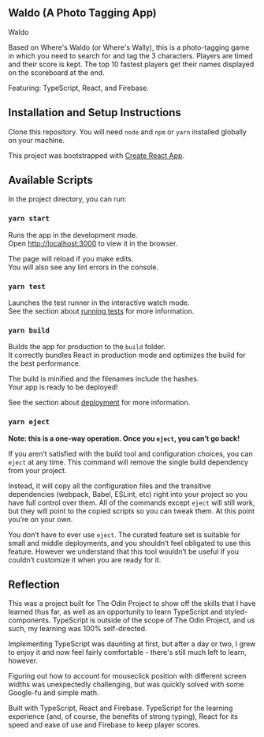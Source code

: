 ## Waldo (A Photo Tagging App)

Waldo

Based on Where's Waldo (or Where's Wally), this is a photo-tagging game in which you need to search for and tag the 3 characters.
Players are timed and their score is kept.
The top 10 fastest players get their names displayed on the scoreboard at the end.

Featuring: TypeScript, React, and Firebase.

## Installation and Setup Instructions

Clone this repository. You will need `node` and `npm` or `yarn` installed globally on your machine.  

This project was bootstrapped with [Create React App](https://github.com/facebook/create-react-app).

## Available Scripts

In the project directory, you can run:

### `yarn start`

Runs the app in the development mode.\
Open [http://localhost:3000](http://localhost:3000) to view it in the browser.

The page will reload if you make edits.\
You will also see any lint errors in the console.

### `yarn test`

Launches the test runner in the interactive watch mode.\
See the section about [running tests](https://facebook.github.io/create-react-app/docs/running-tests) for more information.

### `yarn build`

Builds the app for production to the `build` folder.\
It correctly bundles React in production mode and optimizes the build for the best performance.

The build is minified and the filenames include the hashes.\
Your app is ready to be deployed!

See the section about [deployment](https://facebook.github.io/create-react-app/docs/deployment) for more information.

### `yarn eject`

**Note: this is a one-way operation. Once you `eject`, you can’t go back!**

If you aren’t satisfied with the build tool and configuration choices, you can `eject` at any time. This command will remove the single build dependency from your project.

Instead, it will copy all the configuration files and the transitive dependencies (webpack, Babel, ESLint, etc) right into your project so you have full control over them. All of the commands except `eject` will still work, but they will point to the copied scripts so you can tweak them. At this point you’re on your own.

You don’t have to ever use `eject`. The curated feature set is suitable for small and middle deployments, and you shouldn’t feel obligated to use this feature. However we understand that this tool wouldn’t be useful if you couldn’t customize it when you are ready for it.

## Reflection

  This was a project built for The Odin Project to show off the skills that I have learned thus far, as well as an opportunity to learn TypeScript and styled-components. TypeScript is outside of the scope of The Odin Project, and us such, my learning was 100% self-directed. 
  
  Implementing TypeScript was daunting at first, but after a day or two, I grew to enjoy it and now feel fairly comfortable - there's still much left to learn, however.
  
  Figuring out how to account for mouseclick position with different screen widths was unexpectedly challenging, but was quickly solved with some Google-fu and simple math.

  Built with TypeScript, React and Firebase. TypeScript for the learning experience (and, of course, the benefits of strong typing), React for its speed and ease of use and Firebase to keep player scores.